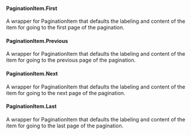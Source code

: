#### PaginationItem.First

A wrapper for PaginationItem that defaults the labeling and content of the item for going to the first page of the pagination.

#### PaginationItem.Previous

A wrapper for PaginationItem that defaults the labeling and content of the item for going to the previous page of the pagination.

#### PaginationItem.Next

A wrapper for PaginationItem that defaults the labeling and content of the item for going to the next page of the pagination.

#### PaginationItem.Last

A wrapper for PaginationItem that defaults the labeling and content of the item for going to the last page of the pagination.
